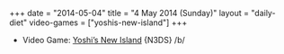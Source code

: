 +++
date = "2014-05-04"
title = "4 May 2014 (Sunday)"
layout = "daily-diet"
video-games = ["yoshis-new-island"]
+++

<ul>
<li class="entry Video Game">Video Game: <a href="/video-games/yoshis-new-island">Yoshi’s New Island</a> {N3DS} /b/</li>
</ul>